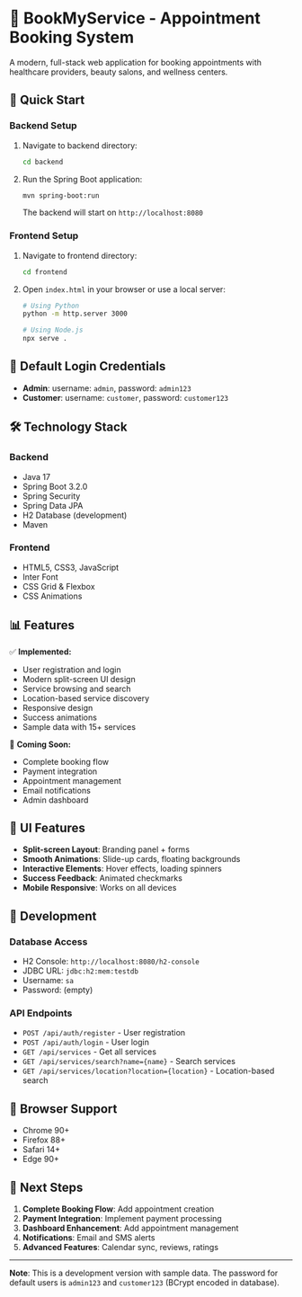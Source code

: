 # 🏥 BookMyService - Appointment Booking System

A modern, full-stack web application for booking appointments with healthcare providers, beauty salons, and wellness centers.

## 🚀 Quick Start

### Backend Setup
1. Navigate to backend directory:
   ```bash
   cd backend
   ```

2. Run the Spring Boot application:
   ```bash
   mvn spring-boot:run
   ```
   
   The backend will start on `http://localhost:8080`

### Frontend Setup
1. Navigate to frontend directory:
   ```bash
   cd frontend
   ```

2. Open `index.html` in your browser or use a local server:
   ```bash
   # Using Python
   python -m http.server 3000
   
   # Using Node.js
   npx serve .
   ```

## 🔑 Default Login Credentials

- **Admin**: username: `admin`, password: `admin123`
- **Customer**: username: `customer`, password: `customer123`

## 🛠️ Technology Stack

### Backend
- Java 17
- Spring Boot 3.2.0
- Spring Security
- Spring Data JPA
- H2 Database (development)
- Maven

### Frontend
- HTML5, CSS3, JavaScript
- Inter Font
- CSS Grid & Flexbox
- CSS Animations

## 📊 Features

✅ **Implemented:**
- User registration and login
- Modern split-screen UI design
- Service browsing and search
- Location-based service discovery
- Responsive design
- Success animations
- Sample data with 15+ services

🚧 **Coming Soon:**
- Complete booking flow
- Payment integration
- Appointment management
- Email notifications
- Admin dashboard

## 🎨 UI Features

- **Split-screen Layout**: Branding panel + forms
- **Smooth Animations**: Slide-up cards, floating backgrounds
- **Interactive Elements**: Hover effects, loading spinners
- **Success Feedback**: Animated checkmarks
- **Mobile Responsive**: Works on all devices

## 🔧 Development

### Database Access
- H2 Console: `http://localhost:8080/h2-console`
- JDBC URL: `jdbc:h2:mem:testdb`
- Username: `sa`
- Password: (empty)

### API Endpoints
- `POST /api/auth/register` - User registration
- `POST /api/auth/login` - User login
- `GET /api/services` - Get all services
- `GET /api/services/search?name={name}` - Search services
- `GET /api/services/location?location={location}` - Location-based search

## 📱 Browser Support

- Chrome 90+
- Firefox 88+
- Safari 14+
- Edge 90+

## 🎯 Next Steps

1. **Complete Booking Flow**: Add appointment creation
2. **Payment Integration**: Implement payment processing
3. **Dashboard Enhancement**: Add appointment management
4. **Notifications**: Email and SMS alerts
5. **Advanced Features**: Calendar sync, reviews, ratings

---

**Note**: This is a development version with sample data. The password for default users is `admin123` and `customer123` (BCrypt encoded in database).